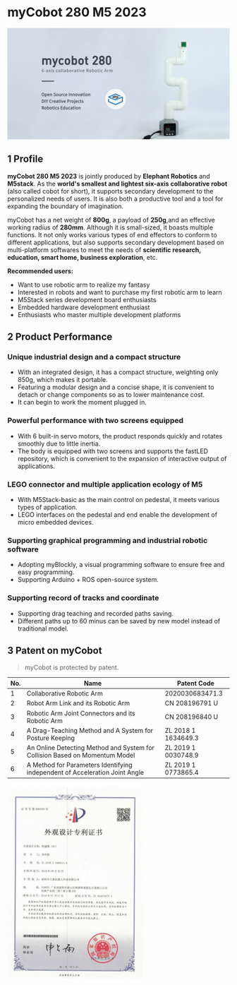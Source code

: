 # myCobot 280 M5 2023

![main](../../resourse/2-serialproduct/2.1-280/main.jpg)

## 1 Profile

**myCobot 280 M5 2023** is jointly produced by **Elephant Robotics** and **M5stack**. As the **world's smallest and lightest six-axis collaborative robot** (also called cobot for short), it supports secondary development to the personalized needs of users. It is also both a productive tool and a tool for expanding the boundary of imagination.

myCobot has a net weight of **800g**, a payload of **250g**,and an effective working radius of **280mm**. Although it is small-sized, it boasts multiple functions. It not only works various types of end effectors to conform to different applications, but also supports secondary development based on multi-platform softwares to meet the needs of **scientific research, education, smart home, business exploration**, etc.

**Recommended users:** 

- Want to use robotic arm to realize my fantasy
- Interested in robots and want to purchase my first robotic arm to learn
- M5Stack series development board enthusiasts
- Embedded hardware development enthusiast
- Enthusiasts who master multiple development platforms


## 2 Product Performance

### Unique industrial design and a compact structure

-   With an integrated design, it has a compact structure, weighting only 850g, which makes it portable.
-   Featuring a modular design and a concise shape, it is convenient to detach or change components so as to lower maintenance cost.
-   It can begin to work the moment plugged in.

### Powerful performance with two screens equipped

-   With 6 built-in servo motors, the product responds quickly and rotates smoothly due to little inertia.
-   The body is equipped with two screens and supports the fastLED repository, which is convenient to the expansion of interactive output of applications.

### LEGO connector and multiple application ecology of M5

-   With M5Stack-basic as the main control on pedestal, it meets various types of application.
-   LEGO interfaces on the pedestal and end enable the development of micro embedded devices.

### Supporting graphical programming and industrial robotic software

-   Adopting myBlockly, a visual programming software to ensure free and easy programming.
-   Supporting Arduino + ROS open-source system.

### Supporting record of tracks and coordinate

-   Supporting drag teaching and recorded paths saving.
-   Different paths up to 60 minus can be saved by new model instead of traditional model.


## 3 Patent on myCobot

> myCobot is protected by patent.

| No. | Name                                             | Patent Code |
| ---- | ------------------------------------------------ | ------------------- |
| 1    | Collaborative Robotic Arm                                 | 2020030683471.3     |
| 2    | Robot Arm Link and its Robotic Arm                       | CN 208196791 U      |
| 3    | Robotic Arm Joint Connectors and its Robotic Arm             | CN 208196840 U      |
| 4    | A Drag-Teaching Method and A System for Posture Keeping | ZL 2018 1 1634649.3 |
| 5    | An Online Detecting Method and System for Collision Based on Momentum Model | ZL 2019 1 0030748.9 |
| 6    | A Method for Parameters Identifying independent of Acceleration Joint Angle | ZL 2019 1 0773865.4 |

<img src="../../resourse/2-serialproduct/2.1-280/M5/专利.jpg" style="zoom:50%;" />

